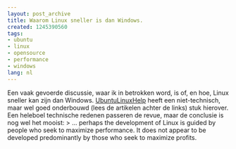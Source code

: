 ```yaml
---
layout: post_archive
title: Waarom Linux sneller is dan Windows.
created: 1245390560
tags:
- ubuntu
- linux
- opensource
- performance
- windows
lang: nl
---
```

Een vaak gevoerde discussie, waar ik in betrokken word, is of, en hoe, Linux sneller kan zijn dan Windows. [UbuntuLinuxHelp](http://ubuntulinuxhelp.com/why-is-linux-faster-than-windows/) heeft een niet-technisch, maar wel goed onderbouwd (lees de artikelen achter de links) stuk hierover. Een heleboel technische redenen passeren de revue, maar de conclusie is nog wel het mooist: > ... perhaps the development of Linux is guided by people who seek to maximize performance. It does not appear to be developed predominantly by those who seek to maximize profits.
